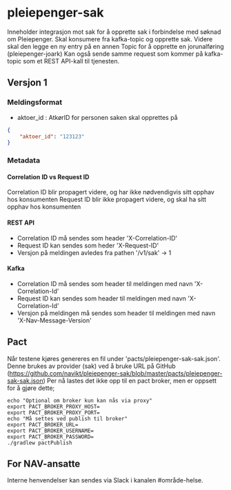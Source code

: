 # pleiepenger-sak

Inneholder integrasjon mot sak for å opprette sak i forbindelse med søknad om Pleiepenger.
Skal konsumere fra kafka-topic og opprette sak. Videre skal den legge en ny entry på en annen Topic for å opprette en jorunalføring (pleiepenger-joark)
Kan også sende samme request som kommer på kafka-topic som et REST API-kall til tjenesten.

## Versjon 1
### Meldingsformat
- aktoer_id : AtkørID for personen saken skal opprettes på

```json
{
    "aktoer_id": "123123"
}
```

### Metadata
#### Correlation ID vs Request ID
Correlation ID blir propagert videre, og har ikke nødvendigvis sitt opphav hos konsumenten
Request ID blir ikke propagert videre, og skal ha sitt opphav hos konsumenten

#### REST API
- Correlation ID må sendes som header 'X-Correlation-ID'
- Request ID kan sendes som heder 'X-Request-ID'
- Versjon på meldingen avledes fra pathen '/v1/sak' -> 1


#### Kafka
- Correlation ID må sendes som header til meldingen med navn 'X-Correlation-Id'
- Request ID kan sendes som header til meldingen med navn 'X-Correlation-Id'
- Versjon på meldingen må sendes som header til meldingen med navn 'X-Nav-Message-Version'

## Pact
Når testene kjøres genereres en fil under 'pacts/pleiepenger-sak-sak.json'.
Denne brukes av provider (sak) ved å bruke URL på GitHub (https://github.com/navikt/pleiepenger-sak/blob/master/pacts/pleiepenger-sak-sak.json)
Per nå lastes det ikke opp til en pact broker, men er oppsett for å gjøre dette;

```shell
echo "Optional om broker kun kan nås via proxy"
export PACT_BROKER_PROXY_HOST=
export PACT_BROKER_PROXY_PORT=
echo "Må settes ved publish til broker"
export PACT_BROKER_URL=
export PACT_BROKER_USERNAME=
export PACT_BROKER_PASSWORD=
./gradlew pactPublish
```

## For NAV-ansatte

Interne henvendelser kan sendes via Slack i kanalen #område-helse.
